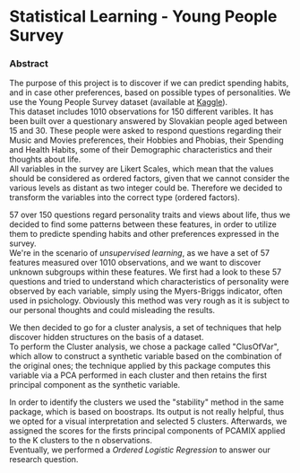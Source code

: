 # Statistical Learning - Young People Survey

### Abstract
The purpose of this project is to discover if we can predict spending habits, and in case other preferences, based on possible types of personalities.
We use the Young People Survey dataset (available at [Kaggle](https://www.kaggle.com/miroslavsabo/young-people-survey/)).  
This dataset includes 1010 observations for 150 different varibles. It has been built over a questionary answered by Slovakian people aged between 15 and 30. These people were asked to respond questions regarding their Music and Movies preferences, their Hobbies and Phobias, their Spending and Health Habits, some of their Demographic characteristics and their thoughts about life.   
All variables in the survey are Likert Scales, which mean that the values should be considered as ordered factors, given that we cannot consider the various levels as distant as two integer could be. Therefore we decided to transform the variables into the correct type (ordered factors).  

57 over 150 questions regard personality traits and views about life, thus we decided to find some patterns between these features, in order to utilize them to predicte spending habits and other preferences expressed in the survey.   
We're in the scenario of *unsupervised learning*, as we have a set of 57 features measured over 1010 observations, and we want to discover unknown subgroups within these features. We first had a look to these 57 questions and tried to understand which characteristics of personality were observed by each variable, simply using the Myers-Briggs indicator, often used in psichology. Obviously this method was very rough as it is subject to our personal thoughts and could misleading the results.

We then decided to go for a cluster analysis, a set of techniques that help discover hidden structures on the basis of a dataset.  
To perform the Cluster analysis, we chose a package called "ClusOfVar", which allow to construct a synthetic variable based on the combination of the original ones; the technique applied by this package computes this variable via a PCA performed in each cluster and then retains the first principal component as the synthetic variable.  

In order to identify the clusters we used the "stability" method in the same package, which is based on boostraps. Its output is not really helpful, thus we opted for a visual interpretation and selected 5 clusters.
Afterwards, we assigned the scores for the firsts principal components of PCAMIX applied to the K clusters to the n observations.    
Eventually, we performed a *Ordered Logistic Regression* to answer our research question.  
